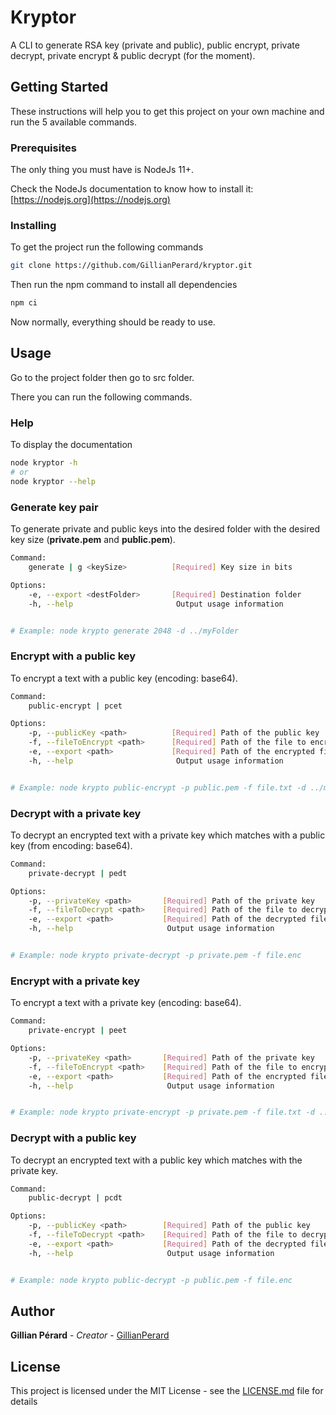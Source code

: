 # Kryptor

A CLI to generate RSA key (private and public), public encrypt, private decrypt, private encrypt & public decrypt (for the moment).

## Getting Started

These instructions will help you to get this project on your own machine and run the 5 available commands.

### Prerequisites

The only thing you must have is NodeJs 11+.

Check the NodeJs documentation to know how to install it: [https://nodejs.org](https://nodejs.org)

### Installing

To get the project run the following commands

```sh
git clone https://github.com/GillianPerard/kryptor.git
```

Then run the npm command to install all dependencies

```sh
npm ci
```

Now normally, everything should be ready to use.


## Usage

Go to the project folder then go to src folder.

There you can run the following commands.

### Help

To display the documentation

```sh
node kryptor -h
# or
node kryptor --help
```

### Generate key pair

To generate private and public keys into the desired folder with the desired key size (**private.pem** and **public.pem**).

```sh
Command:
    generate | g <keySize>          [Required] Key size in bits

Options:
    -e, --export <destFolder>       [Required] Destination folder
    -h, --help                       Output usage information


# Example: node krypto generate 2048 -d ../myFolder
```

### Encrypt **with a public key**

To encrypt a text with a public key (encoding: base64).

```sh
Command:
    public-encrypt | pcet

Options:
    -p, --publicKey <path>          [Required] Path of the public key
    -f, --fileToEncrypt <path>      [Required] Path of the file to encrypt
    -e, --export <path>             [Required] Path of the encrypted file
    -h, --help                       Output usage information


# Example: node krypto public-encrypt -p public.pem -f file.txt -d ../myFolder/file.enc
```

### Decrypt **with a private key**

To decrypt an encrypted text with a private key which matches with a public key (from encoding: base64).

```sh
Command:
    private-decrypt | pedt

Options:
    -p, --privateKey <path>       [Required] Path of the private key
    -f, --fileToDecrypt <path>    [Required] Path of the file to decrypt
    -e, --export <path>           [Required] Path of the decrypted file
    -h, --help                     Output usage information


# Example: node krypto private-decrypt -p private.pem -f file.enc
```

### Encrypt **with a private key**

To encrypt a text with a private key (encoding: base64).

```sh
Command:
    private-encrypt | peet

Options:
    -p, --privateKey <path>       [Required] Path of the private key
    -f, --fileToEncrypt <path>    [Required] Path of the file to encrypt
    -e, --export <path>           [Required] Path of the encrypted file
    -h, --help                     Output usage information


# Example: node krypto private-encrypt -p private.pem -f file.txt -d ../myFolder/file.enc
```

### Decrypt **with a public key**

To decrypt an encrypted text with a public key which matches with the private key.

```sh
Command:
    public-decrypt | pcdt

Options:
    -p, --publicKey <path>        [Required] Path of the public key
    -f, --fileToDecrypt <path>    [Required] Path of the file to decrypt
    -e, --export <path>           [Required] Path of the decrypted file
    -h, --help                     Output usage information


# Example: node krypto public-decrypt -p public.pem -f file.enc
```

## Author

**Gillian Pérard** - *Creator* - [GillianPerard](https://github.com/GillianPerard)

## License

This project is licensed under the MIT License - see the [LICENSE.md](LICENSE.md) file for details